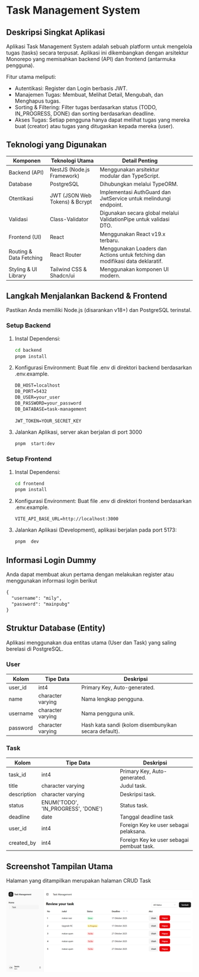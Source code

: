 # Task Management System

## Deskripsi Singkat Aplikasi

Aplikasi Task Management System adalah sebuah platform untuk mengelola tugas (tasks) secara
terpusat. Aplikasi ini dikembangkan dengan arsitektur Monorepo yang memisahkan backend (API) dan
frontend (antarmuka pengguna).

Fitur utama meliputi:

- Autentikasi: Register dan Login berbasis JWT.
- Manajemen Tugas: Membuat, Melihat Detail, Mengubah, dan Menghapus tugas.
- Sorting & Filtering: Filter tugas berdasarkan status (TODO, IN_PROGRESS, DONE) dan sorting
  berdasarkan deadline.
- Akses Tugas: Setiap pengguna hanya dapat melihat tugas yang mereka buat (creator) atau tugas yang
  ditugaskan kepada mereka (user).

## Teknologi yang Digunakan

| **Komponen**            | **Teknologi Utama**            | **Detail Penting**                                                             |     |     |
| ----------------------- | ------------------------------ | ------------------------------------------------------------------------------ | --- | --- |
| Backend (API)           | NestJS (Node.js Framework)     | Menggunakan arsitektur modular dan TypeScript.                                 |     |     |
| Database                | PostgreSQL                     | Dihubungkan melalui TypeORM.                                                   |     |     |
| Otentikasi              | JWT (JSON Web Tokens) & Bcrypt | Implementasi AuthGuard dan JwtService untuk melindungi endpoint.               |     |     |
| Validasi                | Class-Validator                | Digunakan secara global melalui ValidationPipe untuk validasi DTO.             |     |     |
| Frontend (UI)           | React                          | Menggunakan React v19.x terbaru.                                               |     |     |
| Routing & Data Fetching | React Router                   | Menggunakan Loaders dan Actions untuk fetching dan modifikasi data deklaratif. |     |     |
| Styling & UI Library    | Tailwind CSS & Shadcn/ui       | Menggunakan komponen UI modern.                                                |     |     |

## Langkah Menjalankan Backend & Frontend

Pastikan Anda memiliki Node.js (disarankan v18+) dan PostgreSQL terinstal.

### Setup Backend

1. Instal Dependensi:

   ```bash
   cd backend
   pnpm install

   ```

2. Konfigurasi Environment: Buat file .env di direktori backend berdasarkan .env.example.

   ```.env
   DB_HOST=localhost
   DB_PORT=5432
   DB_USER=your_user
   DB_PASSWORD=your_password
   DB_DATABASE=task-management

   JWT_TOKEN=YOUR_SECRET_KEY
   ```

3. Jalankan Aplikasi, server akan berjalan di port 3000

   ```bash
   pnpm  start:dev

   ```

### Setup Frontend

1. Instal Dependensi:

   ```bash
   cd frontend
   pnpm install

   ```

2. Konfigurasi Environment: Buat file .env di direktori frontend berdasarkan .env.example.

   ```.env
   VITE_API_BASE_URL=http://localhost:3000
   ```

3. Jalankan Aplikasi (Development), aplikasi berjalan pada port 5173:

   ```bash
   pnpm  dev

   ```

## Informasi Login Dummy

Anda dapat membuat akun pertama dengan melakukan register atau menggunakan informasi login berikut

```
{
  "username": "mily",
  "password": "mainpubg"
}
```

## Struktur Database (Entity)

Aplikasi menggunakan dua entitas utama (User dan Task) yang saling berelasi di PostgreSQL.

### User

| **Kolom** | **Tipe Data**     | **Deskripsi**                                         |
| --------- | ----------------- | ----------------------------------------------------- |
| user_id   | int4              | Primary Key, Auto-generated.                          |
| name      | character varying | Nama lengkap pengguna.                                |
| username  | character varying | Nama pengguna unik.                                   |
| password  | character varying | Hash kata sandi (kolom disembunyikan secara default). |

### Task

| **Kolom**   | **Tipe Data**                       | **Deskripsi**                             |
| ----------- | ----------------------------------- | ----------------------------------------- |
| task_id     | int4                                | Primary Key, Auto-generated.              |
| title       | character varying                   | Judul task.                               |
| description | character varying                   | Deskripsi task.                           |
| status      | ENUM('TODO', 'IN_PROGRESS', 'DONE') | Status task.                              |
| deadline    | date                                | Tanggal deadline task                     |
| user_id     | int4                                | Foreign Key ke user sebagai pelaksana.    |
| created_by  | int4                                | Foreign Key ke user sebagai pembuat task. |

## Screenshot Tampilan Utama

Halaman yang ditampilkan merupakan halaman CRUD Task

![Halaman CRUD](screenshots/task_crud.png)
